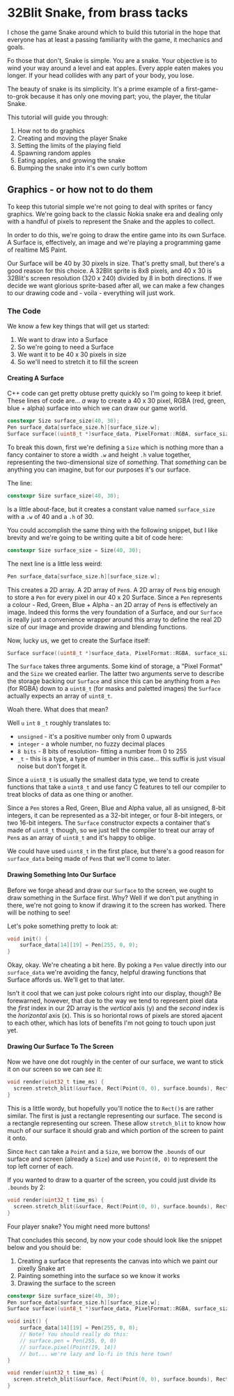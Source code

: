 # 32Blit Snake, from brass tacks

I chose the game Snake around which to build this tutorial in the hope that everyone has at least a passing familiarity with the game, it mechanics and goals.

Fo those that don't, Snake is simple. You are a snake. Your objective is to wind your way around a level and eat apples. Every apple eaten makes you longer. If your head collides with any part of your body, you lose.

The beauty of snake is its simplicity. It's a prime example of a first-game-to-grok because it has only one moving part; you, the player, the titular Snake.

This tutorial will guide you through:

1. How not to do graphics
2. Creating and moving the player Snake
3. Setting the limits of the playing field
4. Spawning random apples
5. Eating apples, and growing the snake
6. Bumping the snake into it's own curly bottom

## Graphics - or how not to do them

To keep this tutorial simple we're not going to deal with sprites or fancy graphics. We're going back to the classic Nokia snake era and dealing only with a handful of pixels to represent the Snake and the apples to collect.

In order to do this, we're going to draw the entire game into its own Surface. A Surface is, effectively, an image and we're playing a programming game of realtime MS Paint.

Our Surface will be 40 by 30 pixels in size. That's pretty small, but there's a good reason for this choice. A 32Blit sprite is 8x8 pixels, and 40 x 30 is 32Blit's screen resolution (320 x 240) divided by 8 in both directions. If we decide we want glorious sprite-based after all, we can make a few changes to our drawing code and - voila - everything will just work.

### The Code

We know a few key things that will get us started:

1. We want to draw into a Surface
2. So we're going to need a Surface
3. We want it to be 40 x 30 pixels in size
4. So we'll need to stretch it to fill the screen

#### Creating A Surface

C++ code can get pretty obtuse pretty quickly so I'm going to keep it brief. These lines of code are... *a* way to create a 40 x 30 pixel, RGBA (red, green, blue + alpha) surface into which we can draw our game world.

```c++
constexpr Size surface_size(40, 30);
Pen surface_data[surface_size.h][surface_size.w];
Surface surface((uint8_t *)surface_data, PixelFormat::RGBA, surface_size);
```

To break this down, first we're defining a `Size` which is nothing more than a fancy container to store a width `.w` and height `.h` value together, representing the two-dimensional size of *something*. That *something* can be anything you can imagine, but for our purposes it's our surface.

The line:

```c++
constexpr Size surface_size(40, 30);
```

Is a little about-face, but it creates a constant value named `surface_size` with a `.w` of 40 and a `.h` of 30.

You could accomplish the same thing with the following snippet, but I like brevity and we're going to be writing quite a bit of code here:

```c++
constexpr Size surface_size = Size(40, 30);
```

The next line is a little less weird:

```c++
Pen surface_data[surface_size.h][surface_size.w];
```

This creates a 2D array. A 2D array of `Pen`s. A 2D array of `Pen`s big enough to store a `Pen` for every pixel in our 40 x 20 Surface. Since a `Pen` represents a colour - Red, Green, Blue + Alpha - an 2D array of `Pen`s is effectively an image. Indeed this forms the very foundation of a Surface, and our `Surface` is really just a convenience wrapper around this array to define the real 2D size of our image and provide drawing and blending functions.

Now, lucky us, we get to create the Surface itself:

```c++
Surface surface((uint8_t *)surface_data, PixelFormat::RGBA, surface_size);
```

The `Surface` takes three arguments. Some kind of storage, a "Pixel Format" and the `Size` we created earlier. The latter two arguments serve to describe the storage backing our `Surface` and since this can be anything from a `Pen` (for RGBA) down to a `uint8_t` (for masks and paletted images) the `Surface` actually expects an array of `uint8_t`.

Woah there. What does that mean?

Well `u` `int` `8` `_t` roughly translates to:

* `unsigned` - it's a positive number only from 0 upwards
* `integer` - a whole number, no fuzzy decimal places
* `8 bits` - 8 bits of resolution- fitting a number from 0 to 255
* `_t` - this is a type, a type of number in this case... this suffix is just visual noise but don't forget it.

Since a `uint8_t` is usually the smallest data type, we tend to create functions that take a `uint8_t` and use fancy C features to tell our compiler to treat blocks of data as one thing or another.

Since a `Pen` stores a Red, Green, Blue and Alpha value, all as unsigned, 8-bit integers, it can be represented as a 32-bit integer, or four 8-bit integers, or two 16-bit integers. The `Surface` constructor expects a container that's made of `uint8_t` though, so we just tell the compiler to treat our array of `Pen`s as an array of `uint8_t` and it's happy to oblige.

We could have used `uint8_t` in the first place, but there's a good reason for `surface_data` being made of `Pen`s that we'll come to later.

#### Drawing Something Into Our Surface

Before we forge ahead and draw our `Surface` to the screen, we ought to draw something in the Surface first. Why? Well if we don't put anything in there, we're not going to know if drawing it to the screen has worked. There will be nothing to see!

Let's poke something pretty to look at:

```c++
void init() {
    surface_data[14][19] = Pen(255, 0, 0);
}
```

Okay, okay. We're cheating a bit here. By poking a `Pen` value directly into our `surface_data` we're avoiding the fancy, helpful drawing functions that Surface affords us. We'll get to that later.

Isn't it cool that we can just poke colours right into our display, though? Be forewarned, however, that due to the way we tend to represent pixel data the *first* index in our 2D array is the *vertical* axis (y) and the *second* index is the *horizontal* axis (x). This is so horiontal rows of pixels are stored ajacent to each other, which has lots of benefits I'm not going to touch upon just yet.

#### Drawing Our Surface To The Screen

Now we have one dot roughly in the center of our surface, we want to stick it on our screen so we can *see* it:

```c++
void render(uint32_t time_ms) {
  screen.stretch_blit(&surface, Rect(Point(0, 0), surface.bounds), Rect(Point(0, 0), screen.bounds));
}
```

This is a little wordy, but hopefully you'll notice the to `Rect()`s are rather similar. The first is just a rectangle representing our surface. The second is a rectangle representing our screen. These allow `stretch_blit` to know how much of our surface it should grab and which portion of the screen to paint it onto.

Since `Rect` can take a `Point` and a `Size`, we borrow the `.bounds` of our surface and screen (already a `Size`) and use `Point(0, 0)` to represent the top left corner of each.

If you wanted to draw to a quarter of the screen, you could just divide its `.bounds` by 2:

```c++
void render(uint32_t time_ms) {
  screen.stretch_blit(&surface, Rect(Point(0, 0), surface.bounds), Rect(Point(0, 0), screen.bounds / 2));
}
```

Four player snake? You might need more buttons!

That concludes this second, by now your code should look like the snippet below and you should be:

1. Creating a surface that represents the canvas into which we paint our pixelly Snake art
2. Painting something into the surface so we know it works
3. Drawing the surface to the screen

```c++
constexpr Size surface_size(40, 30);
Pen surface_data[surface_size.h][surface_size.w];
Surface surface((uint8_t *)surface_data, PixelFormat::RGBA, surface_size);

void init() {
    surface_data[14][19] = Pen(255, 0, 0);
    // Note! You should really do this:
    // surface.pen = Pen(255, 0, 0)
    // surface.pixel(Point(19, 14))
    // but... we're lazy and lo-fi in this here town!
}

void render(uint32_t time_ms) {
  screen.stretch_blit(&surface, Rect(Point(0, 0), surface.bounds), Rect(Point(0, 0), screen.bounds / 2));
}
```